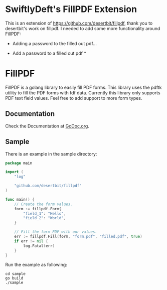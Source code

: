 # SwiftlyDeft's FillPDF Extension
This is an extension of https://github.com/desertbit/fillpdf, thank you to desertbit's work on fillpdf.
I needed to add some more functionality around FillPDF:
* Adding a password to the filled out pdf...

* Add a password to a filled out pdf *

# FillPDF

FillPDF is a golang library to easily fill PDF forms. This library uses the pdftk utility to fill the PDF forms with fdf data.
Currently this library only supports PDF text field values. Feel free to add support to more form types.


## Documentation 

Check the Documentation at [GoDoc.org](https://godoc.org/github.com/desertbit/fillpdf).


## Sample

There is an example in the sample directory:

```go
package main

import (
	"log"

	"github.com/desertbit/fillpdf"
)

func main() {
	// Create the form values.
	form := fillpdf.Form{
		"field_1": "Hello",
		"field_2": "World",
	}

	// Fill the form PDF with our values.
	err := fillpdf.Fill(form, "form.pdf", "filled.pdf", true)
	if err != nil {
		log.Fatal(err)
	}
}
```

Run the example as following:

```
cd sample
go build
./sample
```